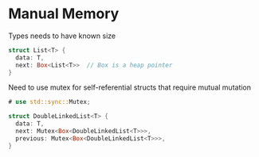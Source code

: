 # Manual Memory

Types needs to have known size

```rust
struct List<T> {
  data: T,
  next: Box<List<T>>  // Box is a heap pointer
}
```

Need to use mutex for self-referential structs that require mutual mutation

```rust
# use std::sync::Mutex;

struct DoubleLinkedList<T> {
  data: T,
  next: Mutex<Box<DoubleLinkedList<T>>>,
  previous: Mutex<Box<DoubleLinkedList<T>>>,
}
```
